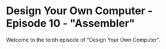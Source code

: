 # Design Your Own Computer - Episode 10 - "Assembler"

Welcome to the tenth episode of "Design Your Own Computer".

